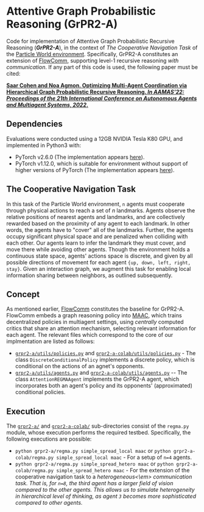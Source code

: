 # Attentive Graph Probabilistic Reasoning (GrPR2-A)
Code for implementation of Attentive Graph Probabilistic Recursive Reasoning (**<em>GrPR2-A</em>**), in the context of <em>The Cooperative Navigation Task</em> of the [Particle World environment](https://github.com/openai/multiagent-particle-envs). Specifically, GrPR2-A constitutes an extension of [FlowComm](https://www.ifaamas.org/Proceedings/aamas2021/pdfs/p456.pdf), supporting level-1 recursive reasoning <em>with communication</em>. 
If any part of this code is used, the following paper must be cited: 

[**Saar Cohen and Noa Agmon. Optimizing Multi-Agent Coordination via Hierarchical Graph Probabilistic Recursive Reasoning. <em>In AAMAS'22: Proceedings of the 21th International Conference on Autonomous Agents and Multiagent Systems, 2022</em>.**](https://www.ifaamas.org/Proceedings/aamas2022/pdfs/p290.pdf)

## Dependencies
Evaluations were conducted using a 12GB NVIDIA Tesla K80 GPU, and implemented in Python3 with:
- PyTorch v2.6.0 (The implementation appears [here](https://github.com/saarcohen30/GrPR2-A/tree/main/grpr2-a-colab)).
- PyTorch v1.12.0, which is suitable for environment without support of higher versions of PyTorch (The implementation appears [here](https://github.com/saarcohen30/GrPR2-A/tree/main/grpr2-a)).

## The Cooperative Navigation Task
In this task of the Particle World environment, `n` agents must cooperate through physical actions to reach a set of $n$ landmarks. Agents observe the relative positions of nearest agents and landmarks, and are collectively rewarded based on the proximity of any agent to each landmark. In other words, the agents have to "cover" all of the landmarks. Further, the agents occupy significant physical space and are penalized when colliding with each other. Our agents learn to infer the landmark they must cover, and move there while avoiding other agents. Though the environment holds a continuous state space, agents' actions space is discrete, and given by all possible directions of movement for each agent `{up, down, left, right, stay}`. Given an interaction graph, we augment this task for enabling local information sharing between neighbors, as outlined subsequently.

## Concept
As mentioned earlier, [FlowComm](https://www.ifaamas.org/Proceedings/aamas2021/pdfs/p456.pdf) constitutes the baseline for GrPR2-A. FlowComm embeds a graph reasoning policy into [MAAC](http://proceedings.mlr.press/v97/iqbal19a.html), which trains decentralized policies in multiagent settings, using <em>centrally</em> computed critics that share an attention mechanism, selecting relevant information for each agent. The relevant files which correspond to the core of our implmentation are listed as follows:
- [`grpr2-a/utils/policies.py`](https://github.com/saarcohen30/GrPR2-A/blob/main/grpr2-a/utils/policies.py) and [`grpr2-a-colab/utils/policies.py`](https://github.com/saarcohen30/GrPR2-A/blob/main/grpr2-a-colab/utils/policies.py) - The class `DiscreteConditionalPolicy` implements a discrete policy, which is conditional on the actions of an agnet's opponents.
- [`grpr2-a/utils/agents.py`](https://github.com/saarcohen30/GrPR2-A/blob/main/grpr2-a/utils/agents.py) and [`grpr2-a-colab/utils/agents.py`](https://github.com/saarcohen30/GrPR2-A/blob/main/grpr2-a-colab/utils/agents.py) -- The class `AttentionREGMAAgent` implements the GrPR2-A agent, which incorporates both an agent's policy and its opponents' (approximated) conditional policies.

## Execution
The [`grpr2-a/`](https://github.com/saarcohen30/GrPR2-A/tree/main/grpr2-a) and [`grpr2-a-colab/`](https://github.com/saarcohen30/GrPR2-A/tree/main/grpr2-a-colab) sub-directories consist of the `regma.py` module, whose execution performs the required testbed. Specifically, the following executions are possible:
- `python grpr2-a/regma.py simple_spread_local maac` or `python grpr2-a-colab/regma.py simple_spread_local maac` - For a setup of `n=4` agents.
- `python grpr2-a/regma.py simple_spread_hetero maac` or `python grpr2-a-colab/regma.py simple_spread_hetero maac` - For the extension of the cooperative navigation task to a <em>heterogeneous<\em> communication task. That is, for `n=8`, the third agent has a larger field of vision compared to the other agents. This allows us to simulate heterogeneity in hierarchical level of thinking, as agent `3` becomes more sophisticated compared to other agents.
